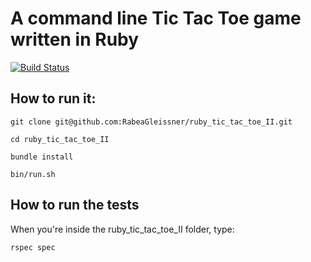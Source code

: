 # A command line Tic Tac Toe game written in Ruby

[![Build Status](https://travis-ci.org/RabeaGleissner/ruby_tic_tac_toe_II.svg?branch=master)](https://travis-ci.org/RabeaGleissner/ruby_tic_tac_toe_II)

## How to run it:

`git clone git@github.com:RabeaGleissner/ruby_tic_tac_toe_II.git`

`cd ruby_tic_tac_toe_II`

`bundle install`

`bin/run.sh`



## How to run the tests

When you're inside the ruby_tic_tac_toe_II folder, type:

`rspec spec`


